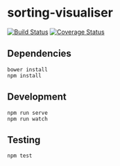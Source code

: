 # sorting-visualiser

[![Build Status](https://travis-ci.org/Tyriar/sorting-visualiser.svg?branch=master)](https://travis-ci.org/Tyriar/sorting-visualiser)
[![Coverage Status](https://coveralls.io/repos/github/Tyriar/sorting-visualiser/badge.svg?branch=master)](https://coveralls.io/github/Tyriar/sorting-visualiser?branch=master)

## Dependencies

```
bower install
npm install
```

## Development

```
npm run serve
npm run watch
```

## Testing

```
npm test
```
